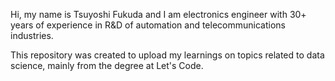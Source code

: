 Hi, my name is Tsuyoshi Fukuda and I am electronics engineer with 30+ years of experience in R&D of automation and telecommunications industries.

This repository was created to upload my learnings on topics related to data science, mainly from the degree at Let's Code.

<!---
tvfukuda/tvfukuda is a ✨ special ✨ repository because its `README.md` (this file) appears on your GitHub profile.
You can click the Preview link to take a look at your changes.
--->
